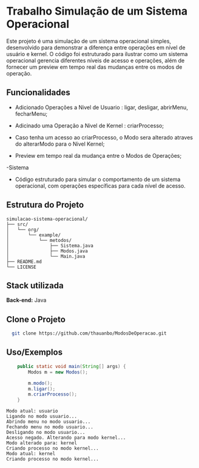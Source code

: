 
# Trabalho Simulação de um Sistema Operacional 

Este projeto é uma simulação de um sistema operacional simples, desenvolvido para demonstrar a diferença entre operações em nível de usuário e kernel. O código foi estruturado para ilustrar como um sistema operacional gerencia diferentes níveis de acesso e operações, além de fornecer um preview em tempo real das mudanças entre os modos de operação.

## Funcionalidades

- Adicionado Operações a Nivel de Usuario : ligar, desligar, abrirMenu, fecharMenu;

- Adicinado uma Operação a Nivel de Kernel : criarProcesso;

- Caso tenha um acesso ao criarProcesso, o Modo sera alterado atraves do alterarModo para o Nivel Kernel;

- Preview em tempo real da mudança entre o Modos de Operações;

-Sistema

- Código estruturado para simular o comportamento de um sistema operacional, com operações específicas para cada nível de acesso. 


## Estrutura do Projeto

```
simulacao-sistema-operacional/
├── src/
│   └── org/
│       └── example/
│           └── metodos/
│               ├── Sistema.java
│               ├── Modos.java
│               └── Main.java
├── README.md
└── LICENSE
```
## Stack utilizada

**Back-end:** 
Java


## Clone o Projeto

```bash
  git clone https://github.com/thauanbo/ModosDeOperacao.git
```
## Uso/Exemplos

```java
    public static void main(String[] args) {
        Modos m = new Modos();

        m.modo();
        m.ligar();
        m.criarProcesso();
    }
```
```
Modo atual: usuario
Ligando no modo usuario...
Abrindo menu no modo usuario...
Fechando menu no modo usuario...
Desligando no modo usuario...
Acesso negado. Alterando para modo kernel...
Modo alterado para: kernel
Criando processo no modo kernel...
Modo atual: kernel
Criando processo no modo kernel...
```

